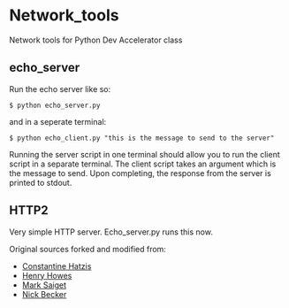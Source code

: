 # Network_tools
Network tools for Python Dev Accelerator class

## echo_server
Run the echo server like so:

    $ python echo_server.py

and in a seperate terminal:

    $ python echo_client.py "this is the message to send to the server"

Running the server script in one terminal should allow you to run the client script in a separate terminal. The client script takes an argument which is the message to send.  Upon completing, the response from the server is printed to stdout.

## HTTP2
Very simple HTTP server. Echo_server.py runs this now.

Original sources forked and modified from:
  - [Constantine Hatzis](https://github.com/constanthatz/network_tools/tree/echo)
  - [Henry Howes](https://github.com/henrykh/network_tools/tree/echo)
  - [Mark Saiget](https://github.com/bm5w/network_tools)
  - [Nick Becker](https://github.com/nbeck90/network_tools/blob/HTTP2/server.py)
